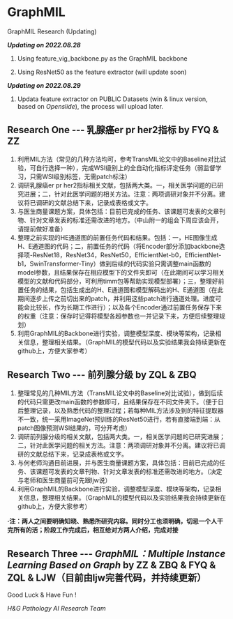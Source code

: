 # GraphMIL
GraphMIL Research (Updating)

***Updating on 2022.08.28***

1. Using feature_vig_backbone.py as the GraphMIL backbone

2. Using ResNet50 as the feature extractor (will update soon)

***Updating on 2022.08.29***

1. Updata feature extractor on PUBLIC Datasets (win & linux version, based on *Openslide*), the process will upload later.

## Research One --- 乳腺癌er pr her2指标 by FYQ & ZZ
1. 利用MIL方法（常见的几种方法均可，参考TransMIL论文中的Baseline对比试验，可自行选择一种），完成WSI级别上的全自动化指标评定任务（弱监督学习，只需WSI级别标签，无需patch标注）
2. 调研乳腺癌er pr her2指标相关文献，包括两大类。一，相关医学问题的已研究进展；二，针对此医学问题的相关方法。注意：两项调研对象并不分离。建议将已调研的文献总结下来，记录成表格或文字。
3. 与医生商量课题方案，具体包括：目前已完成的任务、该课题可发表的文章刊物、针对文章发表的标准还需改进的地方。（中山附一的组会下周应该会开，请提前做好准备）
4. 整理之前实现的HE通道图的前置任务代码和结果。包括：一，HE图像生成H、E通道图的代码；二，前置任务的代码（将Encoder部分添加backbone选择项-ResNet18，ResNet34，ResNet50，EfficientNet-b0，EfficientNet-b1，SwinTransformer-Tiny）做到后续的代码实验只需调整main函数的model参数，且结果保存在相应模型下的文件夹即可（在此期间可以学习相关模型的文献和代码部分，可利用timm包等帮助实现模型部署）；三，整理好前置任务的结果，包括生成出的H、E通道图和模型解码出的H、E通道图（在此期间逐步上传之前切出来的patch，并利用这些patch进行通道处理。进度可能会比较长，作为长期工作进行）；以及各个Encoder通过前置任务保存下来的权重（注意：保存时记得将模型各超参数也一并记录下来，方便后续整理规划）
5. 利用GraphMIL的Backbone进行实验，调整模型深度、模块等架构，记录相关信息，整理相关结果。（GraphMIL的模型代码以及实验结果我会持续更新在github上，方便大家参考）

## Research Two --- 前列腺分级 by ZQL & ZBQ
1. 整理常见的几种MIL方法（TransMIL论文中的Baseline对比试验），做到后续的代码只需更改main函数的参数即可，且结果保存在不同文件夹下。（便于日后整理记录，以及熟悉代码的整理过程；若每种MIL方法涉及到的特征提取器不一致，统一采用ImageNet预训练的ResNet50进行，若有直接端到端：从patch图像预测WSI结果的，可分开考虑）
2. 调研前列腺分级的相关文献，包括两大类。一，相关医学问题的已研究进展；二，针对此医学问题的相关方法。注意：两项调研对象并不分离。建议将已调研的文献总结下来，记录成表格或文字。
3. 与何老师沟通目前进展，并与医生商量课题方案，具体包括：目前已完成的任务、该课题可发表的文章刊物、针对文章发表的标准还需改进的地方。（决定与老师和医生商量前可先跟ljw说）
4. 利用GraphMIL的Backbone进行实验，调整模型深度、模块等架构，记录相关信息，整理相关结果。（GraphMIL的模型代码以及实验结果我会持续更新在github上，方便大家参考）

**·注：两人之间要明确知晓、熟悉所研究内容。同时分工也须明确，切忌一个人干完所有的活；阶段工作完成后，相互给对方两人介绍，完成对接**

## Research Three --- *GraphMIL：Multiple Instance Learning Based on Graph* by ZZ & ZBQ & FYQ & ZQL & LJW（目前由ljw完善代码，并持续更新）

Good Luck & Have Fun !

*H&G Pathology AI Research Team*

